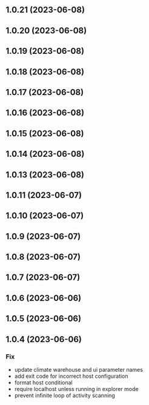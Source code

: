 ## 1.0.21 (2023-06-08)

## 1.0.20 (2023-06-08)

## 1.0.19 (2023-06-08)

## 1.0.18 (2023-06-08)

## 1.0.17 (2023-06-08)

## 1.0.16 (2023-06-08)

## 1.0.15 (2023-06-08)

## 1.0.14 (2023-06-08)

## 1.0.13 (2023-06-08)

## 1.0.11 (2023-06-07)

## 1.0.10 (2023-06-07)

## 1.0.9 (2023-06-07)

## 1.0.8 (2023-06-07)

## 1.0.7 (2023-06-07)

## 1.0.6 (2023-06-06)

## 1.0.5 (2023-06-06)

## 1.0.4 (2023-06-06)

### Fix

- update climate warehouse and ui  parameter names
- add exit code for incorrect host configuration
- format host conditional
- require localhost unless running in explorer mode
- prevent infinite loop of activity scanning
